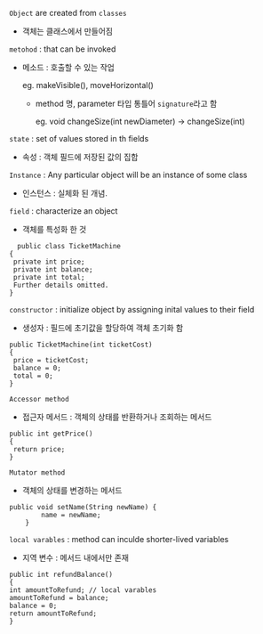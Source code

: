 ```Object``` are created from ```classes```

- 객체는 클래스에서 만들어짐

```metohod``` : that can be invoked

- 메소드 : 호출할 수 있는 작업

  eg. makeVisible(), moveHorizontal()

  - method 명, parameter 타입 통틀어 ```signature```라고 함

    eg. void changeSize(int newDiameter) -> changeSize(int)

    
```state``` : set of values stored in th fields

- 속성 : 객체 필드에 저장된 값의 집합

```Instance``` : Any particular object will be an instance of some class

- 인스턴스 : 실체화 된 개념. 

```field``` : characterize an object

- 객체를 특성화 한 것

```
  public class TicketMachine
{
 private int price;
 private int balance;
 private int total;
 Further details omitted.
}
```

```constructor``` : initialize object by assigning inital values to their field

- 생성자 : 필드에 초기값을 할당하여 객체 초기화 함

```
public TicketMachine(int ticketCost)
{
 price = ticketCost;
 balance = 0;
 total = 0;
}
```

```Accessor method``` 

- 접근자 메서드 : 객체의 상태를 반환하거나 조회하는 메서드

```
public int getPrice()
{
 return price;
}
```


```Mutator method``` 

- 객체의 상태를 변경하는 메서드

```
public void setName(String newName) {
        name = newName;
    }
```

```local varables``` : method can inculde shorter-lived variables

- 지역 변수 : 메서드 내에서만 존재
  
```
public int refundBalance()
{
int amountToRefund; // local varables
amountToRefund = balance; 
balance = 0;
return amountToRefund;
}
```
